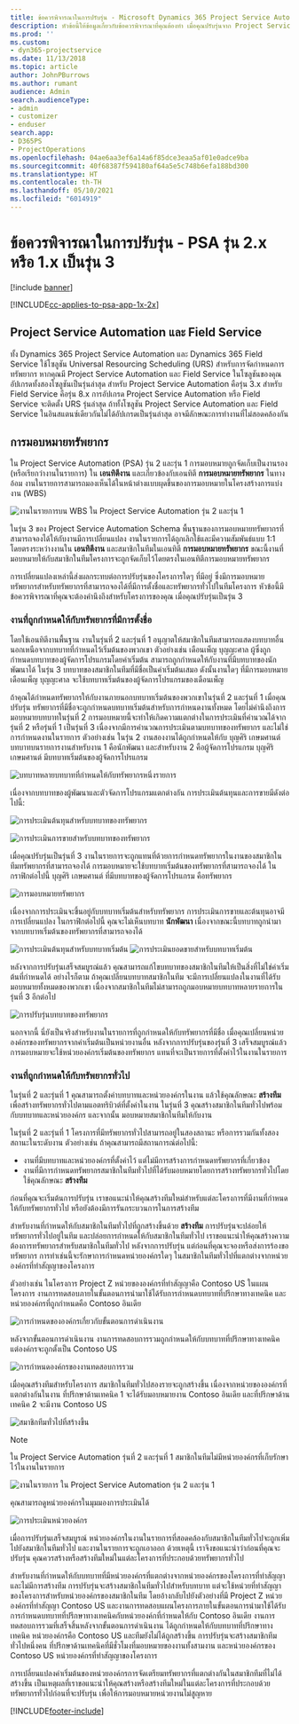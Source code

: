 ```yaml
---
title: ข้อควรพิจารณาในการปรับรุ่น - Microsoft Dynamics 365 Project Service Automation รุ่น 2.x หรือ 1.x เป็นรุ่น 3
description: หัวข้อนี้ให้ข้อมูลเกี่ยวกับข้อควรพิจารณาที่คุณต้องทำ เมื่อคุณปรับรุ่นจาก Project Service Automation รุ่น 2.x หรือ1.x เป็นรุ่น 3
ms.prod: ''
ms.custom:
- dyn365-projectservice
ms.date: 11/13/2018
ms.topic: article
author: JohnPBurrows
ms.author: rumant
audience: Admin
search.audienceType:
- admin
- customizer
- enduser
search.app:
- D365PS
- ProjectOperations
ms.openlocfilehash: 04ae6aa3ef6a14a6f85dce3eaa5af01e0adce9ba
ms.sourcegitcommit: 40f68387f594180af64a5e5c748b6efa188bd300
ms.translationtype: HT
ms.contentlocale: th-TH
ms.lasthandoff: 05/10/2021
ms.locfileid: "6014919"
---
```

# <a name="upgrade-considerations---psa-version-2x-or-1x-to-version-3"></a>ข้อควรพิจารณาในการปรับรุ่น - PSA รุ่น 2.x หรือ 1.x เป็นรุ่น 3

[!include [banner](../includes/psa-now-project-operations.md)]

[!INCLUDE[cc-applies-to-psa-app-1x-2x](../includes/cc-applies-to-psa-app-1x-2x.md)]

## <a name="project-service-automation-and-field-service"></a>Project Service Automation และ Field Service
ทั้ง Dynamics 365 Project Service Automation และ Dynamics 365 Field Service ใช้โซลูชัน Universal Resourcing Scheduling (URS) สำหรับการจัดกำหนดการทรัพยากร หากคุณมี Project Service Automation และ Field Service ในโซลูชันของคุณ อัปเกรดทั้งสองโซลูชันเป็นรุ่นล่าสุด สำหรับ Project Service Automation คือรุ่น 3.x สำหรับ Field Service คือรุ่น 8.x การอัปเกรด Project Service Automation หรือ Field Service จะติดตั้ง URS รุ่นล่าสุด ถ้าทั้งโซลูชัน Project Service Automation และ Field Service ในอินสแตนซ์เดียวกันไม่ได้อัปเกรดเป็นรุ่นล่าสุด อาจมีลักษณะการทำงานที่ไม่สอดคล้องกัน

## <a name="resource-assignments"></a>การมอบหมายทรัพยากร
ใน Project Service Automation (PSA) รุ่น 2 และรุ่น 1 การมอบหมายถูกจัดเก็บเป็นงานรอง (หรือเรียกว่างานในรายการ) ใน **เอนทิตีงาน** และเกี่ยวข้องกับเอนทิตี **การมอบหมายทรัพยากร** ในทางอ้อม งานในรายการสามารถมองเห็นได้ในหน้าต่างแบบผุดขึ้นของการมอบหมายในโครงสร้างการแบ่งงาน (WBS)

![งานในรายการบน WBS ใน Project Service Automation รุ่น 2 และรุ่น 1](media/upgrade-line-task-01.png)

ในรุ่น 3 ของ Project Service Automation Schema พื้นฐานของการมอบหมายทรัพยากรที่สามารถจองได้ให้กับงานมีการเปลี่ยนแปลง งานในรายการได้ถูกเลิกใช้และมีความสัมพันธ์แบบ 1:1 โดยตรงระหว่างงานใน **เอนทิตีงาน** และสมาชิกในทีมในเอนทิตี **การมอบหมายทรัพยากร** ขณะนี้งานที่มอบหมายให้กับสมาชิกในทีมโครงการจะถูกจัดเก็บไว้โดยตรงในเอนทิตีการมอบหมายทรัพยากร  

การเปลี่ยนแปลงเหล่านี้ส่งผลกระทบต่อการปรับรุ่นของโครงการใดๆ ที่มีอยู่ ซึ่งมีการมอบหมายทรัพยากรสำหรับทรัพยากรที่สามารถจองได้ที่มีการตั้งชื่อและทรัพยากรทั่วไปในทีมโครงการ หัวข้อนี้มีข้อควรพิจารณาที่คุณจะต้องคำนึงถึงสำหรับโครงการของคุณ เมื่อคุณปรับรุ่นเป็นรุ่น 3 

### <a name="tasks-assigned-to-named-resources"></a>งานที่ถูกกำหนดให้กับทรัพยากรที่มีการตั้งชื่อ
โดยใช้เอนทิตีงานพื้นฐาน งานในรุ่นที่ 2 และรุ่นที่ 1 อนุญาตให้สมาชิกในทีมสามารถแสดงบทบาทอื่น นอกเหนือจากบทบาทที่กำหนดไว้เริ่มต้นของพวกเขา ตัวอย่างเช่น เดือนเพ็ญ บุญญะศาล ผู้ซึ่งถูกกำหนดบทบาทของผู้จัดการโปรแกรมโดยค่าเริ่มต้น สามารถถูกกำหนดให้กับงานที่มีบทบาทของนักพัฒนาได้ ในรุ่น 3 บทบาทของสมาชิกในทีมที่มีชื่อเป็นค่าเริ่มต้นเสมอ ดังนั้นงานใดๆ ที่มีการมอบหมาย เดือนเพ็ญ บุญญะศาล จะใช้บทบาทเริ่มต้นของผู้จัดการโปรแกรมของเดือนเพ็ญ

ถ้าคุณได้กำหนดทรัพยากรให้กับงานภายนอกบทบาทเริ่มต้นของพวกเขาในรุ่นที่ 2 และรุ่นที่ 1 เมื่อคุณปรับรุ่น ทรัพยากรที่มีชื่อจะถูกกำหนดบทบาทเริ่มต้นสำหรับการกำหนดงานทั้งหมด โดยไม่คำนึงถึงการมอบหมายบทบาทในรุ่นที่ 2 การมอบหมายนี้จะทำให้เกิดความแตกต่างในการประเมินที่คำนวณได้จากรุ่นที่ 2 หรือรุ่นที่ 1 เป็นรุ่นที่ 3 เนื่องจากมีการคำนวณการประเมินตามบทบาทของทรัพยากร และไม่ใช่การกำหนดงานในรายการ ตัวอย่างเช่น ในรุ่น 2 งานสองงานได้ถูกกำหนดให้กับ บุญศิริ เกษมศานต์ บทบาทบนรายการงานสำหรับงาน 1 คือนักพัฒนา และสำหรับงาน 2 คือผู้จัดการโปรแกรม บุญศิริ เกษมศานต์ มีบทบาทเริ่มต้นของผู้จัดการโปรแกรม

![บทบาทหลายบทบาทที่กำหนดให้กับทรัพยากรหนึ่งรายการ](media/upgrade-multiple-roles-02.png)

เนื่องจากบทบาทของผู้พัฒนาและตัวจัดการโปรแกรมแตกต่างกัน การประเมินต้นทุนและการขายมีดังต่อไปนี้:

![การประเมินต้นทุนสำหรับบทบาทของทรัพยากร](media/upggrade-cost-estimates-03.png)

![การประเมินการขายสำหรับบทบาทของทรัพยากร](media/upgrade-sales-estimates-04.png)

เมื่อคุณปรับรุ่นเป็นรุ่นที่ 3 งานในรายการจะถูกแทนที่ด้วยการกำหนดทรัพยากรในงานของสมาชิกในทีมทรัพยากรที่สามารถจองได้ การมอบหมายจะใช้บทบาทเริ่มต้นของทรัพยากรที่สามารถจองได้ ในกราฟิกต่อไปนี้ บุญศิริ เกษมศานต์ ที่มีบทบาทของผู้จัดการโปรแกรม คือทรัพยากร

![การมอบหมายทรัพยากร](media/resource-assignment-v2-05.png)

เนื่องจากการประเมินจะขึ้นอยู่กับบทบาทเริ่มต้นสำหรับทรัพยากร การประเมินการขายและต้นทุนอาจมีการเปลี่ยนแปลง ในกราฟิกต่อไปนี้ คุณจะไม่เห็นบทบาท **นักพัฒนา** เนื่องจากขณะนี้บทบาทถูกนำมาจากบทบาทเริ่มต้นของทรัพยากรที่สามารถจองได้

![การประเมินต้นทุนสำหรับบทบาทเริ่มต้น](media/resource-assignment-cost-estimate-06.png)
![การประเมินยอดขายสำหรับบทบาทเริ่มต้น](media/resource-assignment-sales-estimate-07.png)

หลังจากการปรับรุ่นเสร็จสมบูรณ์แล้ว คุณสามารถแก้ไขบทบาทของสมาชิกในทีมให้เป็นสิ่งที่ไม่ใช่ค่าเริ่มต้นที่กำหนดได้ อย่างไรก็ตาม ถ้าคุณเปลี่ยนบทบาทสมาชิกในทีม จะมีการเปลี่ยนแปลงในงานที่ได้รับมอบหมายทั้งหมดของพวกเขา เนื่องจากสมาชิกในทีมไม่สามารถถูกมอบหมายบทบาทหลายรายการในรุ่นที่ 3 อีกต่อไป

![การปรับรุ่นบทบาทของทรัพยากร](media/resource-role-assignment-08.png)

นอกจากนี้ นี่ยังเป็นจริงสำหรับงานในรายการที่ถูกกำหนดให้กับทรัพยากรที่มีชื่อ เมื่อคุณเปลี่ยนหน่วยองค์กรของทรัพยากรจากค่าเริ่มต้นเป็นหน่วยงานอื่น หลังจากการปรับรุ่นของรุ่นที่ 3 เสร็จสมบูรณ์แล้ว การมอบหมายจะใช้หน่วยองค์กรเริ่มต้นของทรัพยากร แทนที่จะเป็นรายการที่ตั้งค่าไว้ในงานในรายการ

### <a name="tasks-assigned-to-generic-resources"></a>งานที่ถูกกำหนดให้กับทรัพยากรทั่วไป
ในรุ่นที่ 2 และรุ่นที่ 1 คุณสามารถตั้งค่าบทบาทและหน่วยองค์กรในงาน แล้วใช้คุณลักษณะ **สร้างทีม** เพื่อสร้างทรัพยากรทั่วไปตามแอตทริบิวต์ที่ตั้งค่าในงาน ในรุ่นที่ 3 คุณสร้างสมาชิกในทีมทั่วไปพร้อมกับบทบาทและหน่วยองค์กร และจากนั้น มอบหมายสมาชิกในทีมให้กับงาน

ในรุ่นที่ 2 และรุ่นที่ 1 โครงการที่มีทรัพยากรทั่วไปสามารถอยู่ในสองสถานะ หรือการรวมกันทั้งสองสถานะในระดับงาน ตัวอย่างเช่น ถ้าคุณสามารถมีสถานการณ์ต่อไปนี้:

- งานที่มีบทบาทและหน่วยองค์กรที่ตั้งค่าไว้ แต่ไม่มีการสร้างการกำหนดทรัพยากรที่เกี่ยวข้อง
- งานที่มีการกำหนดทรัพยากรสมาชิกในทีมทั่วไปที่ได้รับมอบหมายโดยการสร้างทรัพยากรทั่วไปโดยใช้คุณลักษณะ **สร้างทีม**

ก่อนที่คุณจะเริ่มต้นการปรับรุ่น เราขอแนะนำให้คุณสร้างทีมใหม่สำหรับแต่ละโครงการที่มีงานที่กำหนดให้กับทรัพยากรทั่วไป หรือยังต้องมีการรันกระบวนการในการสร้างทีม

สำหรับงานที่กำหนดให้กับสมาชิกในทีมทั่วไปที่ถูกสร้างขึ้นด้วย **สร้างทีม** การปรับรุ่นจะปล่อยให้ทรัพยากรทั่วไปอยู่ในทีม และปล่อยการกำหนดให้กับสมาชิกในทีมทั่วไป เราขอแนะนำให้คุณสร้างความต้องการทรัพยากรสำหรับสมาชิกในทีมทั่วไป หลังจากการปรับรุ่น แต่ก่อนที่คุณจะจองหรือส่งการร้องขอทรัพยากร การทำเช่นนี้จะรักษาการกำหนดหน่วยองค์กรใดๆ ในสมาชิกในทีมทั่วไปที่แตกต่างจากหน่วยองค์กรที่ทำสัญญาของโครงการ

ตัวอย่างเช่น ในโครงการ Project Z หน่วยขององค์กรที่ทำสัญญาคือ Contoso US ในแผนโครงการ งานการทดสอบภายในขั้นตอนการนำมาใช้ได้รับการกำหนดบทบาทที่ปรึกษาทางเทคนิค และหน่วยองค์กรที่ถูกกำหนดคือ Contoso อินเดีย

![การกำหนดขององค์กรเกี่ยวกับขั้นตอนการดำเนินงาน](media/org-unit-assignment-09.png)

หลังจากขั้นตอนการดำเนินงาน งานการทดสอบการรวมถูกกำหนดให้กับบทบาทที่ปรึกษาทางเทคนิค แต่องค์กรจะถูกตั้งเป็น Contoso US  

![การกำหนดองค์กรของงานทดสอบการรวม](media/org-unit-generate-team-10.png)

เมื่อคุณสร้างทีมสำหรับโครงการ สมาชิกในทีมทั่วไปสองรายจะถูกสร้างขึ้น เนื่องจากหน่วยขององค์กรที่แตกต่างกันในงาน ที่ปรึกษาด้านเทคนิค 1 จะได้รับมอบหมายงาน Contoso อินเดีย และที่ปรึกษาด้านเทคนิค 2 จะมีงาน Contoso US  

![สมาชิกทีมทั่วไปที่สร้างขึ้น](media/org-unit-assignments-multiple-resources-11.png)

> [!NOTE]
> ใน Project Service Automation รุ่นที่ 2 และรุ่นที่ 1 สมาชิกในทีมไม่มีหน่วยองค์กรที่เก็บรักษาไว้ในงานในรายการ

![งานในรายการ ใน Project Service Automation รุ่น 2 และรุ่น 1](media/line-tasks-12.png)

คุณสามารถดูหน่วยองค์กรในมุมมองการประเมินได้ 

![การประเมินหน่วยองค์กร](media/org-unit-estimates-view-13.png)
 
เมื่อการปรับรุ่นเสร็จสมบูรณ์ หน่วยองค์กรในงานในรายการที่สอดคล้องกับสมาชิกในทีมทั่วไปจะถูกเพิ่มไปยังสมาชิกในทีมทั่วไป และงานในรายการจะถูกเอาออก ด้วยเหตุนี้ เราจึงขอแนะนำว่าก่อนที่คุณจะปรับรุ่น คุณควรสร้างหรือสร้างทีมใหม่ในแต่ละโครงการที่ประกอบด้วยทรัพยากรทั่วไป

สำหรับงานที่กำหนดให้กับบทบาทที่มีหน่วยองค์กรที่แตกต่างจากหน่วยองค์กรของโครงการที่ทำสัญญา และไม่มีการสร้างทีม การปรับรุ่นจะสร้างสมาชิกในทีมทั่วไปสำหรับบทบาท แต่จะใช้หน่วยที่ทำสัญญาของโครงการสำหรับหน่วยองค์กรของสมาชิกในทีม โดยอ้างกลับไปยังตัวอย่างที่มี Project Z หน่วยองค์กรที่ทำสัญญา Contoso US และงานการทดสอบแผนโครงการภายในขั้นตอนการนำมาใช้ได้รับการกำหนดบทบาทที่ปรึกษาทางเทคนิคกับหน่วยองค์กที่กำหนดให้กับ Contoso อินเดีย งานการทดสอบการรวมที่เสร็จสิ้นหลังจากขั้นตอนการดำเนินงาน ได้ถูกกำหนดให้กับบทบาทที่ปรึกษาทางเทคนิค หน่วยองค์กรคือ Contoso US และทีมยังไม่ได้ถูกสร้างขึ้น การปรับรุ่นจะสร้างสมาชิกทีมทั่วไปหนึ่งคน ที่ปรึกษาด้านเทคนิคที่มีชั่วโมงที่มอบหมายของงานทั้งสามงาน และหน่วยองค์กรของ Contoso US หน่วยองค์กรที่ทำสัญญาของโครงการ   
 
การเปลี่ยนแปลงค่าเริ่มต้นของหน่วยองค์กรการจัดเตรียมทรัพยากรที่แตกต่างกันในสมาชิกทีมที่ไม่ได้สร้างขึ้น เป็นเหตุผลที่เราขอแนะนำให้คุณสร้างหรือสร้างทีมใหม่ในแต่ละโครงการที่ประกอบด้วยทรัพยากรทั่วไปก่อนที่จะปรับรุ่น เพื่อให้การมอบหมายหน่วยงานไม่สูญหาย



[!INCLUDE[footer-include](../includes/footer-banner.md)]